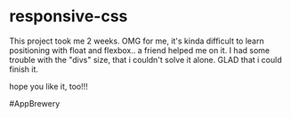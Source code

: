 # responsive-css

This project took me 2 weeks. OMG
for me, it's kinda difficult to learn positioning with float and flexbox.. a friend helped me on it.
I had some trouble with the "divs" size, that i couldn't solve it alone. GLAD that i could finish it.

hope you like it, too!!!

#AppBrewery
